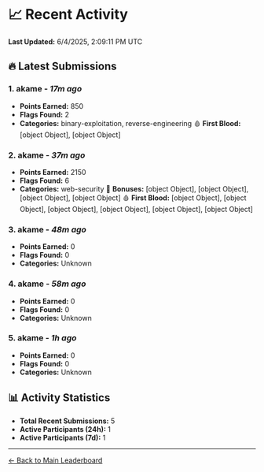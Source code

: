 # 📈 Recent Activity

**Last Updated:** 6/4/2025, 2:09:11 PM UTC

## 🔥 Latest Submissions

### 1. akame - *17m ago*
- **Points Earned:** 850
- **Flags Found:** 2
- **Categories:** binary-exploitation, reverse-engineering 🩸 **First Blood:** [object Object], [object Object]

### 2. akame - *37m ago*
- **Points Earned:** 2150
- **Flags Found:** 6
- **Categories:** web-security 🎯 **Bonuses:** [object Object], [object Object], [object Object], [object Object] 🩸 **First Blood:** [object Object], [object Object], [object Object], [object Object], [object Object], [object Object]

### 3. akame - *48m ago*
- **Points Earned:** 0
- **Flags Found:** 0
- **Categories:** Unknown

### 4. akame - *58m ago*
- **Points Earned:** 0
- **Flags Found:** 0
- **Categories:** Unknown

### 5. akame - *1h ago*
- **Points Earned:** 0
- **Flags Found:** 0
- **Categories:** Unknown

## 📊 Activity Statistics

- **Total Recent Submissions:** 5
- **Active Participants (24h):** 1
- **Active Participants (7d):** 1

---
[← Back to Main Leaderboard](README.md)
